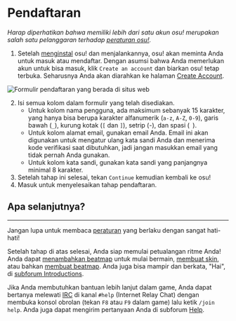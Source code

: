 # Pendaftaran

*Harap diperhatikan bahwa memiliki lebih dari satu akun osu! merupakan salah satu pelanggaran terhadap [peraturan osu!](/wiki/Rules/).*

1. Setelah [menginstal](/wiki/installation) osu! dan menjalankannya, osu! akan meminta Anda untuk masuk atau mendaftar. Dengan asumsi bahwa Anda memerlukan akun untuk bisa masuk, klik `Create an account` dan biarkan osu! tetap terbuka. Seharusnya Anda akan diarahkan ke halaman [Create Account](https://osu.ppy.sh/p/register).

![Formulir pendaftaran yang berada di situs web](img/register.jpg "Formulir pendaftaran osu!")

2. Isi semua kolom dalam formulir yang telah disediakan.
   - Untuk kolom nama pengguna, ada maksimum sebanyak 15 karakter, yang hanya bisa berupa karakter alfanumerik (`a-z`, `A-Z`, `0-9`), garis bawah (`_`), kurung kotak (`[` dan `]`), setrip (-), dan spasi (` `).
   - Untuk kolom alamat email, gunakan email Anda. Email ini akan digunakan untuk mengatur ulang kata sandi Anda dan menerima kode verifikasi saat dibutuhkan, jadi jangan masukkan email yang tidak pernah Anda gunakan.
   - Untuk kolom kata sandi, gunakan kata sandi yang panjangnya minimal 8 karakter.
3. Setelah tahap ini selesai, tekan `Continue` kemudian kembali ke osu!
4. Masuk untuk menyelesaikan tahap pendaftaran.

## Apa selanjutnya?
------------

Jangan lupa untuk membaca [peraturan](/wiki/Rules) yang berlaku dengan sangat hati-hati!

Setelah tahap di atas selesai, Anda siap memulai petualangan ritme Anda! Anda dapat [menambahkan beatmap](/wiki/installation#adding-beatmapsets) untuk mulai bermain, [membuat skin](/wiki/skinning), atau bahkan [membuat beatmap](/wiki/beatmapping). Anda juga bisa mampir dan berkata, "Hai", di [subforum Introductions](/community/forums/8).

Jika Anda membutuhkan bantuan lebih lanjut dalam game, Anda dapat bertanya melewati [IRC](/wiki/IRC) di kanal `#help` (Internet Relay Chat) dengan membuka konsol obrolan (tekan `F8` atau `F9` dalam game) lalu ketik `/join help`. Anda juga dapat mengirim pertanyaan Anda di subforum [Help](/community/forums/5).